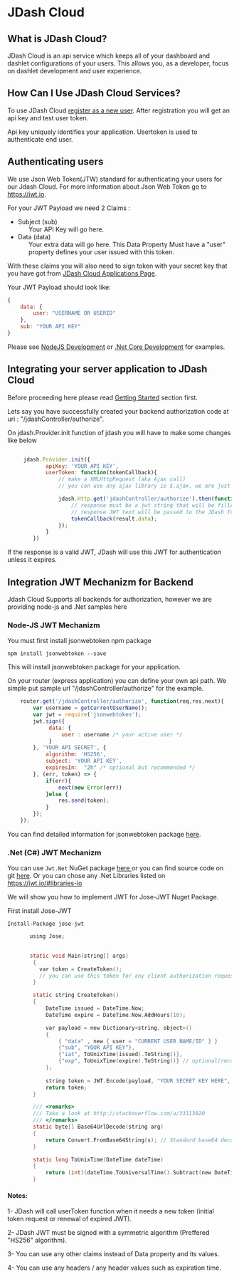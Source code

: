# JDash Cloud

## What is JDash Cloud?
JDash Cloud is an api service which keeps all of your dashboard and dashlet configurations of your users. This allows you, as a developer, focus on dashlet development and user experience.

## How Can I Use JDash Cloud Services?
To use JDash Cloud <a href="https://app.jdash.io/#!/app/account/register" target="_blank">register as a new user</a>. After registration you will get an api key and test user token. 

Api key uniquely identifies your application. Usertoken is used to authenticate end user. 

## Authenticating users
We use Json Web Token(JTW) standard for authenticating your users for our Jdash Cloud. For more information about Json Web Token go to <a href="https://jwt.io" target="_blank">https://jwt.io</a>.

For your JWT Payload we need 2 Claims :
     <ul>
        <li>
            Subject (sub)
            <ul>
                Your API Key will go here.
            </ul>
        </li>
        <li>
            Data (data)
            <ul>
                Your extra data will go here. This Data Property Must have a "user" property defines your user issued with this token.
            </ul>
        </li>
    </ul>

With these claims you will also need to sign token with your secret key that you have got from <a href="http://app.jdash.io/#!/app/application/" target="_blank">JDash Cloud Applications Page</a>.

Your JWT Payload should look like:
```javascript        
{
    data: {
        user: "USERNAME OR USERID"
    },
    sub: "YOUR API KEY"
}
```

Please see  [NodeJS Development](./nodejs-dev.md) or [.Net Core Development](./net-core-dev.md) for examples.

## Integrating your server application to JDash Cloud

Before proceeding here please read [Getting Started](../client/getting-started.md) section first.</small>

Lets say you have successfully created your backend authorization code at uri : "/jdashController/authorize".

On jdash.Provider.init function of jdash you will have to make some changes like below

```javascript

     jdash.Provider.init({
            apiKey: 'YOUR API KEY',
            userToken: function(tokenCallback){
                // make a XMLHttpRequest (aka Ajax call)
                // you can use any ajax library ie $.ajax, we are just using basic stuff

                jdash.Http.get('jdashController/authorize').then(function(result){
                    // response must be a jwt string that will be filled to the result.data property.
                    // response JWT text will be passed to the JDash Token Callback
                    tokenCallback(result.data);
                });
            }
        })
```

If the response is a valid JWT, JDash will use this JWT for authentication unless it expires. 

## Integration JWT Mechanizm for Backend

Jdash Cloud Supports all backends for authorization, however we are providing node-js and .Net samples here 

### Node-JS JWT Mechanizm

You must first install jsonwebtoken npm package 

    npm install jsonwebtoken --save

This will install jsonwebtoken package for your application.

On your router (express application) you can define your own api path. We simple put sample url "/jdashController/authorize" for the example.
```javascript
    router.get('/jdashController/authorize', function(req,res,next){
        var username = getCurrentUserName();
        var jwt = require('jsonwebtoken');
        jwt.sign({
             data: {
                 user : username /* your active user */
             }
        }, 'YOUR API SECRET', {
            algorithm: 'HS256',
            subject: 'YOUR API KEY',
            expiresIn:  "2h" /* optional but recommended */
        }, (err, token) => {
            if(err){
                next(new Error(err)) 
            }else { 
                res.send(token); 
            }
        });
    });
```

You can find detailed information for jsonwebtoken package <a href="https://github.com/auth0/node-jsonwebtoken" target="_blank">here</a>.


### .Net (C#) JWT Mechanizm 

You can use `Jwt.Net` NuGet package <a href="https://www.nuget.org/packages/jose-jwt/" target="_blank" > here </a> or you can find source code on git <a href="https://github.com/dvsekhvalnov/jose-jwt" target="_blank"> here</a>.  Or you can chose any .Net Libraries listed on <a href="https://jwt.io/#libraries-io">https://jwt.io/#libraries-io</a> 

We will show you how to implement JWT for Jose-JWT Nuget Package.

First install Jose-JWT 

    Install-Package jose-jwt

```C
       using Jose;

        
       static void Main(string[] args)
        {
          var token = CreateToken();
          // you can use this token for any client authorization request.
        }

        static string CreateToken()
        { 
            DateTime issued = DateTime.Now;
            DateTime expire = DateTime.Now.AddHours(10);

            var payload = new Dictionary<string, object>()
            {
                { "data" , new { user = "CURRENT USER NAME/ID" } }
                {"sub", "YOUR API KEY"},
                {"iat", ToUnixTime(issued).ToString()},
                {"exp", ToUnixTime(expire).ToString()} // optional(recommended)
            };
            
            string token = JWT.Encode(payload, "YOUR SECRET KEY HERE", JwsAlgorithm.HS256);
            return token;
        }

        /// <remarks>
        /// Take a look at http://stackoverflow.com/a/33113820
        /// </remarks>
        static byte[] Base64UrlDecode(string arg)
        { 
            return Convert.FromBase64String(s); // Standard base64 decoder
        }

        static long ToUnixTime(DateTime dateTime)
        {
            return (int)(dateTime.ToUniversalTime().Subtract(new DateTime(1970, 1, 1))).TotalSeconds;
        }
````



#### Notes:
1- JDash will call userToken function when it needs a new token (initial token request or renewal of expired JWT).

2- JDash JWT must be signed with a symmetric algorithm (Preffered  "HS256" algorithm). 

3- You can use any other claims instead of Data property and its values.

4- You can use any headers / any header values such as expiration time. 



